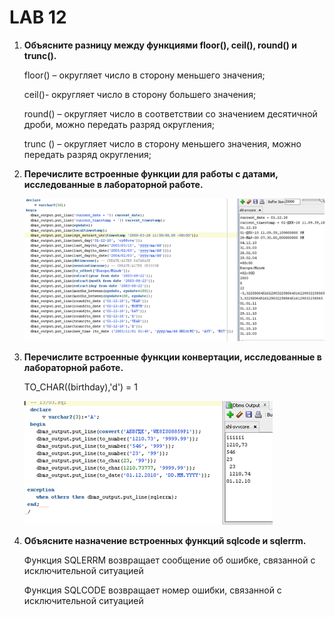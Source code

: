 # LAB 12

1. **Объясните разницу между функциями floor(), ceil(), round() и trunc().**
    
    floor() – округляет число в сторону меньшего значения;
    
    сeil()- округляет число в сторону большего значения;
    
    round() – округляет число в соответствии со значением десятичной дроби, можно передать разряд округления;
    
    trunc () – округляет число в сторону меньшего значения, можно передать разряд округления;
    
2. **Перечислите встроенные функции для работы с датами, исследованные в лабораторной работе.**
    
    ![Untitled](LAB%2012/Untitled.png)
    
3. **Перечислите встроенные функции конвертации, исследованные в лабораторной работе.**
    
    TO_CHAR((birthday),'d') = 1
    
    ![Untitled](LAB%2012/Untitled%201.png)
    
4. **Объясните назначение встроенных функций sqlcode и sqlerrm.**
    
    Функция SQLERRM возвращает сообщение об ошибке, связанной с исключительной ситуацией
    
    Функция SQLCODE возвращает номер ошибки, связанной с исключительной ситуацией